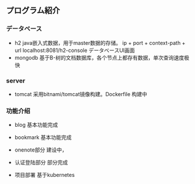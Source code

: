 ## プログラム紹介
### データベース
- h2
  java嵌入式数据，用于master数据的存储。 
  ip + port + context-path + url
  localhost:8081/h2-console データベースUI画面
- mongodb
  基于B-树的文档数据库，各个节点上都存有数据，单次查询速度极快
  
### server
- tomcat
  采用bitnami/tomcat镜像构建。Dockerfile 构建中

### 功能介绍

- blog
  基本功能完成

- bookmark
  基本功能完成
  
- onenote部分
  建设中，
  
- 认证登陆部分
  部分完成
  
- 项目部署
  基于kubernetes  
